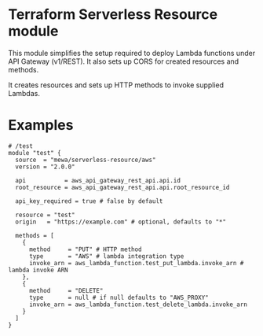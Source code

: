 # Terraform Serverless Resource module

This module simplifies the setup required to deploy Lambda functions under API Gateway (v1/REST). It also sets up CORS for created resources and methods.

It creates resources and sets up HTTP methods to invoke supplied Lambdas.

# Examples

```hcl
# /test
module "test" {
  source  = "mewa/serverless-resource/aws"
  version = "2.0.0"

  api           = aws_api_gateway_rest_api.api.id
  root_resource = aws_api_gateway_rest_api.api.root_resource_id

  api_key_required = true # false by default

  resource = "test"
  origin   = "https://example.com" # optional, defaults to "*"

  methods = [
    {
      method     = "PUT" # HTTP method
      type       = "AWS" # lambda integration type
      invoke_arn = aws_lambda_function.test_put_lambda.invoke_arn # lambda invoke ARN
    },
    {
      method     = "DELETE"
      type       = null # if null defaults to "AWS_PROXY"
      invoke_arn = aws_lambda_function.test_delete_lambda.invoke_arn
    }
  ]
}
```
